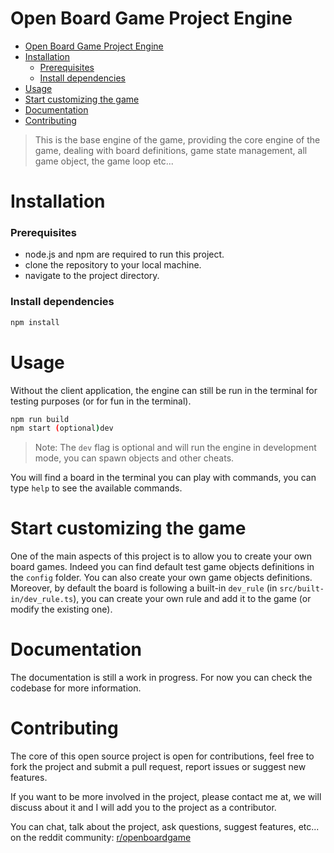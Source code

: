 # Open Board Game Project Engine
- [Open Board Game Project Engine](#open-board-game-project-engine)
- [Installation](#installation)
    - [Prerequisites](#prerequisites)
    - [Install dependencies](#install-dependencies)
- [Usage](#usage)
- [Start customizing the game](#start-customizing-the-game)
- [Documentation](#documentation)
- [Contributing](#contributing)


>This is the base engine of the game, providing the core engine of the game, dealing with board definitions, 
game state management, all game object, the game loop etc...

# Installation

### Prerequisites
- node.js and npm are required to run this project.
- clone the repository to your local machine.
- navigate to the project directory.

### Install dependencies
```bash
npm install
```

# Usage

Without the client application, the engine can still be run in the terminal for testing purposes (or for fun in the terminal).

```bash
npm run build
npm start (optional)dev 
```

> Note: The `dev` flag is optional and will run the engine in development mode, you can spawn objects and other cheats.

You will find a board in the terminal you can play with commands, you can type `help` to see the available commands.

# Start customizing the game

One of the main aspects of this project is to allow you to create your own board games. Indeed you can find default test game objects definitions in the `config` folder. You can also create your own game objects definitions. Moreover, by default the board is following a built-in `dev_rule` (in `src/built-in/dev_rule.ts`), you can create your own rule and add it to the game (or modify the existing one).

# Documentation

The documentation is still a work in progress. For now you can check the codebase for more information.

# Contributing

The core of this open source project is open for contributions, feel free to fork the project and submit a pull request, report issues or suggest new features.

If you want to be more involved in the project, please contact me at, we will discuss about it and I will add you to the project as a contributor.

You can chat, talk about the project, ask questions, suggest features, etc... on the reddit community: [r/openboardgame](https://www.reddit.com/r/openboardgame/)

